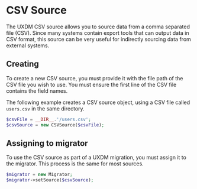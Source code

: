# CSV Source

The UXDM CSV source allows you to source data from a comma separated file (CSV). Since many systems contain export
tools that can output data in CSV format, this source can be very useful for indirectly sourcing data from external 
systems.

## Creating

To create a new CSV source, you must provide it with the file path of the CSV file you wish to use. You must ensure the
first line of the CSV file contains the field names.

The following example creates a CSV source object, using a CSV file called `users.csv` in the same directory.

```php
$csvFile = __DIR__.'/users.csv';
$csvSource = new CSVSource($csvFile);
```

## Assigning to migrator

To use the CSV source as part of a UXDM migration, you must assign it to the migrator. This process is the same for most sources.

```php
$migrator = new Migrator;
$migrator->setSource($csvSource);
```
